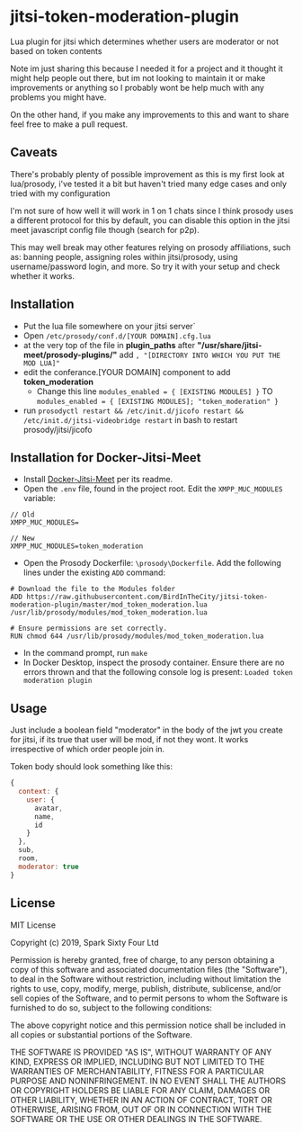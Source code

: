 
# jitsi-token-moderation-plugin
Lua plugin for jitsi which determines whether users are moderator or not based on token contents

Note im just sharing this because I needed it for a project and it thought it might help people out there, but im not looking to maintain it or make improvements or anything so I probably wont be help much with any problems you might have. 

On the other hand, if you make any improvements to this and want to share feel free to make a pull request.

## Caveats
There's probably plenty of possible improvement as this is my first look at lua/prosody, i've tested it a bit but haven't tried many edge cases and only tried with my configuration

I'm not sure of how well it will work in 1 on 1 chats since I think prosody uses a different protocol for this by default, you can disable this option in the jitsi meet javascript config file though (search for p2p). 

This may well break may other features relying on prosody affiliations, such as: banning people, assigning roles within jitsi/prosody, using username/password login, and more. So try it with your setup and check whether it works.

## Installation
- Put the lua file somewhere on your jitsi server`
- Open `/etc/prosody/conf.d/[YOUR DOMAIN].cfg.lua`
- at the very top of the file in **plugin_paths** after **"/usr/share/jitsi-meet/prosody-plugins/"** add `, "[DIRECTORY INTO WHICH YOU PUT THE MOD LUA]"`
- edit the conferance.[YOUR DOMAIN] component to add **token_moderation**
  - Change this line `modules_enabled = { [EXISTING MODULES] }` TO `modules_enabled = { [EXISTING MODULES]; "token_moderation" }`
- run `prosodyctl restart && /etc/init.d/jicofo restart && /etc/init.d/jitsi-videobridge restart` in bash to restart prosody/jitsi/jicofo


## Installation for Docker-Jitsi-Meet
- Install [Docker-Jitsi-Meet](https://github.com/jitsi/docker-jitsi-meet) per its readme.
- Open the `.env` file, found in the project root. Edit the `XMPP_MUC_MODULES` variable:
```
// Old
XMPP_MUC_MODULES=

// New
XMPP_MUC_MODULES=token_moderation
```
- Open the Prosody Dockerfile: `\prosody\Dockerfile`. Add the following lines under the existing `ADD` command:
```
# Download the file to the Modules folder
ADD https://raw.githubusercontent.com/BirdInTheCity/jitsi-token-moderation-plugin/master/mod_token_moderation.lua /usr/lib/prosody/modules/mod_token_moderation.lua

# Ensure permissions are set correctly.
RUN chmod 644 /usr/lib/prosody/modules/mod_token_moderation.lua
```
- In the command prompt, run `make`
- In Docker Desktop, inspect the prosody container. Ensure there are no errors thrown and that the following console log is present:
`Loaded token moderation plugin`

## Usage
Just include a boolean field "moderator" in the body of the jwt you create for jitsi, if its true that user will be mod, if not they wont. It works irrespective of which order people join in. 

Token body should look something like this:
```javascript
{
  context: {
    user: {
      avatar,
      name,
      id
    }
  },
  sub,
  room,
  moderator: true
}
```

## License
MIT License

Copyright (c) 2019, Spark Sixty Four Ltd

Permission is hereby granted, free of charge, to any person obtaining a copy
of this software and associated documentation files (the "Software"), to deal
in the Software without restriction, including without limitation the rights
to use, copy, modify, merge, publish, distribute, sublicense, and/or sell
copies of the Software, and to permit persons to whom the Software is
furnished to do so, subject to the following conditions:

The above copyright notice and this permission notice shall be included in all
copies or substantial portions of the Software.

THE SOFTWARE IS PROVIDED "AS IS", WITHOUT WARRANTY OF ANY KIND, EXPRESS OR
IMPLIED, INCLUDING BUT NOT LIMITED TO THE WARRANTIES OF MERCHANTABILITY,
FITNESS FOR A PARTICULAR PURPOSE AND NONINFRINGEMENT. IN NO EVENT SHALL THE
AUTHORS OR COPYRIGHT HOLDERS BE LIABLE FOR ANY CLAIM, DAMAGES OR OTHER
LIABILITY, WHETHER IN AN ACTION OF CONTRACT, TORT OR OTHERWISE, ARISING FROM,
OUT OF OR IN CONNECTION WITH THE SOFTWARE OR THE USE OR OTHER DEALINGS IN THE
SOFTWARE.
